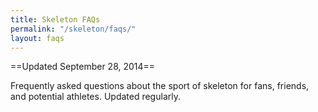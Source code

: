 ```yaml
---
title: Skeleton FAQs
permalink: "/skeleton/faqs/"
layout: faqs
---
```


==Updated September 28, 2014==

Frequently asked questions about the sport of skeleton for fans, friends, and potential athletes. Updated regularly.
